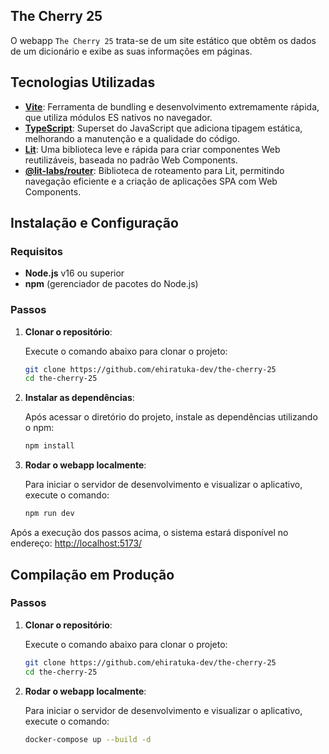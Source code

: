 ## The Cherry 25

O webapp `The Cherry 25` trata-se de um site estático que obtêm os dados de um dicionário e exibe as suas informações em páginas.

## Tecnologias Utilizadas

-   **[Vite](https://vitejs.dev/)**: Ferramenta de bundling e desenvolvimento extremamente rápida, que utiliza módulos ES nativos no navegador.
-   **[TypeScript](https://www.typescriptlang.org/)**: Superset do JavaScript que adiciona tipagem estática, melhorando a manutenção e a qualidade do código.
-   **[Lit](https://lit.dev/)**: Uma biblioteca leve e rápida para criar componentes Web reutilizáveis, baseada no padrão Web Components.
-   **[@lit-labs/router](https://github.com/lit/lit-router)**: Biblioteca de roteamento para Lit, permitindo navegação eficiente e a criação de aplicações SPA com Web Components.

## Instalação e Configuração

### Requisitos

-   **Node.js** v16 ou superior
-   **npm** (gerenciador de pacotes do Node.js)

### Passos

1. **Clonar o repositório**:

    Execute o comando abaixo para clonar o projeto:

    ```bash
    git clone https://github.com/ehiratuka-dev/the-cherry-25
    cd the-cherry-25
    ```

2. **Instalar as dependências**:

    Após acessar o diretório do projeto, instale as dependências utilizando o npm:

    ```bash
    npm install
    ```

3. **Rodar o webapp localmente**:

    Para iniciar o servidor de desenvolvimento e visualizar o aplicativo, execute o comando:

    ```bash
    npm run dev
    ```

Após a execução dos passos acima, o sistema estará disponível no endereço: [http://localhost:5173/](http://localhost:5173/)

## Compilação em Produção

### Passos

1. **Clonar o repositório**:

    Execute o comando abaixo para clonar o projeto:

    ```bash
    git clone https://github.com/ehiratuka-dev/the-cherry-25
    cd the-cherry-25
    ```

2. **Rodar o webapp localmente**:

    Para iniciar o servidor de desenvolvimento e visualizar o aplicativo, execute o comando:

    ```bash
    docker-compose up --build -d
    ```
